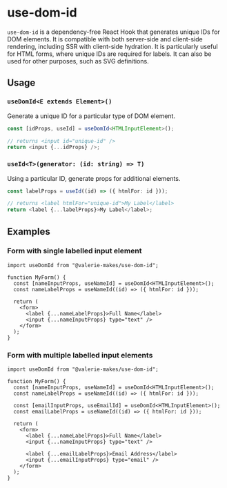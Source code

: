 # use-dom-id

`use-dom-id` is a dependency-free React Hook that generates unique IDs for DOM elements. It is compatible with both server-side and client-side rendering, including SSR with client-side hydration. It is particularly useful for HTML forms, where unique IDs are required for labels. It can also be used for other purposes, such as SVG definitions.

## Usage

### `useDomId<E extends Element>()`

Generate a unique ID for a particular type of DOM element.

```ts
const [idProps, useId] = useDomId<HTMLInputElement>();

// returns <input id="unique-id" />
return <input {...idProps} />;
```

### `useId<T>(generator: (id: string) => T)`

Using a particular ID, generate props for additional elements.

```ts
const labelProps = useId((id) => ({ htmlFor: id }));

// returns <label htmlFor="unique-id">My Label</label>
return <label {...labelProps}>My Label</label>;
```

## Examples

### Form with single labelled input element

```tsx
import useDomId from "@valerie-makes/use-dom-id";

function MyForm() {
  const [nameInputProps, useNameId] = useDomId<HTMLInputElement>();
  const nameLabelProps = useNameId((id) => ({ htmlFor: id }));

  return (
    <form>
      <label {...nameLabelProps}>Full Name</label>
      <input {...nameInputProps} type="text" />
    </form>
  );
}
```

### Form with multiple labelled input elements

```tsx
import useDomId from "@valerie-makes/use-dom-id";

function MyForm() {
  const [nameInputProps, useNameId] = useDomId<HTMLInputElement>();
  const nameLabelProps = useNameId((id) => ({ htmlFor: id }));

  const [emailInputProps, useEmailId] = useDomId<HTMLInputElement>();
  const emailLabelProps = useNameId((id) => ({ htmlFor: id }));

  return (
    <form>
      <label {...nameLabelProps}>Full Name</label>
      <input {...nameInputProps} type="text" />

      <label {...emailLabelProps}>Email Address</label>
      <input {...emailInputProps} type="email" />
    </form>
  );
}
```
